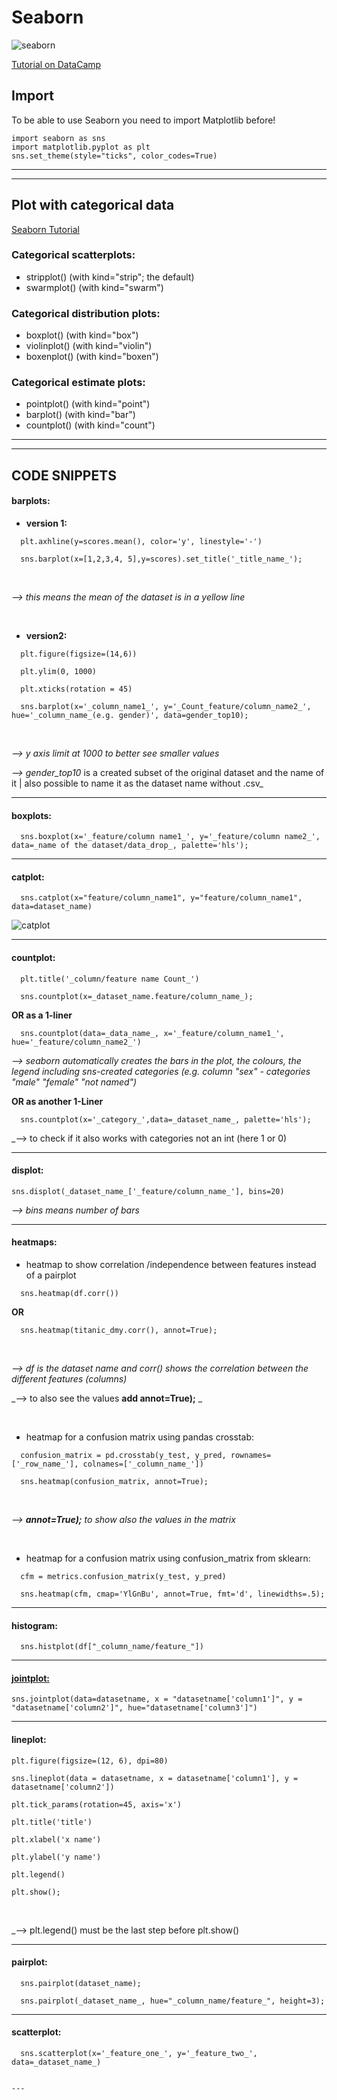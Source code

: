 # __Seaborn__

![seaborn](https://github.com/IronMan2483/All_About_Basics/blob/main/Images/seaborn.png)

[Tutorial on DataCamp](https://www.datacamp.com/courses/introduction-to-data-visualization-with-seaborn?tap_a=5644-dce66f&tap_s=93618-a68c98&utm_source=adwords_ppc&utm_campaignid=898687156&utm_adgroupid=48303643819&utm_device=c&utm_keyword=&utm_matchtype=b&utm_network=g&utm_adpostion=&utm_creative=255768253872&utm_targetid=dsa-473406587475&utm_loc_interest_ms=&utm_loc_physical_ms=9060673&gclid=CjwKCAjw2vOLBhBPEiwAjEeK9rCG5ejER3Xvj1QXVcKUsdValR13XP6WZXPg5R6NhAhg2tO2fBICYBoCo7IQAvD_BwE)

## __Import__

To be able to use Seaborn you need to import Matplotlib before!
````
import seaborn as sns
import matplotlib.pyplot as plt
sns.set_theme(style="ticks", color_codes=True)
````
---
---

## __Plot with categorical data__

[Seaborn Tutorial](http://seaborn.pydata.org/tutorial/categorical.html?highlight=bar%20plot)

### __Categorical scatterplots:__

* stripplot() (with kind="strip"; the default)
* swarmplot() (with kind="swarm")

### __Categorical distribution plots:__

* boxplot() (with kind="box")
* violinplot() (with kind="violin")
* boxenplot() (with kind="boxen")

### __Categorical estimate plots:__

* pointplot() (with kind="point")
* barplot() (with kind="bar")
* countplot() (with kind="count")

---
---

## __CODE SNIPPETS__

#### barplots:

* __version 1:__
````
  plt.axhline(y=scores.mean(), color='y', linestyle='-')

  sns.barplot(x=[1,2,3,4, 5],y=scores).set_title('_title_name_');
````
<br />

  _--> this means the mean of the dataset is in a yellow line_

<br />

* __version2:__
````
  plt.figure(figsize=(14,6)) 

  plt.ylim(0, 1000)
  
  plt.xticks(rotation = 45)

  sns.barplot(x='_column_name1_', y='_Count_feature/column_name2_', hue='_column_name_(e.g. gender)', data=gender_top10);
````  
<br />

  _--> y axis limit at 1000 to better see smaller values_

  _--> gender_top10_ is a created subset of the original dataset and the name of it | also possible to name it as the dataset name without .csv_


---

#### boxplots:
````
  sns.boxplot(x='_feature/column name1_', y='_feature/column name2_', data=_name of the dataset/data_drop_, palette='hls');
````
---

#### catplot:

````
  sns.catplot(x="feature/column_name1", y="feature/column_name1", data=dataset_name)
````
![catplot](https://github.com/IronMan2483/All_About_Basics/blob/main/Images/sns.catplot.jpg)

---

#### countplot:
````
  plt.title('_column/feature name Count_')

  sns.countplot(x=_dataset_name.feature/column_name_);
````  
__OR as a 1-liner__
````  
  sns.countplot(data=_data_name_, x='_feature/column_name1_', hue='_feature/column_name2_')
````  
  _--> seaborn automatically creates the bars in the plot, the colours, the legend including sns-created categories (e.g. column "sex" - categories "male" "female" "not named")_
  
__OR as another 1-Liner__
````
  sns.countplot(x='_category_',data=_dataset_name_, palette='hls');
````  
  _--> to check if it also works with categories not an int (here 1 or 0)
  

---

#### displot:
````
sns.displot(_dataset_name_['_feature/column_name_'], bins=20)
````
_--> bins means number of bars_

---

#### heatmaps:

* heatmap to show correlation /independence between features instead of a pairplot
````
  sns.heatmap(df.corr())
````
__OR__
````
  sns.heatmap(titanic_dmy.corr(), annot=True);
````
<br />

  _--> df is the dataset name and corr() shows the correlation between the different features (columns)_

  _--> to also see the values __add annot=True);__ _

<br />

* heatmap for a confusion matrix using pandas crosstab: 
````
  confusion_matrix = pd.crosstab(y_test, y_pred, rownames=['_row_name_'], colnames=['_column_name_'])

  sns.heatmap(confusion_matrix, annot=True);
````  
<br />

  _--> __annot=True);__ to show also the values in the matrix_

<br />

* heatmap for a confusion matrix using confusion_matrix from sklearn:
````
  cfm = metrics.confusion_matrix(y_test, y_pred)

  sns.heatmap(cfm, cmap='YlGnBu', annot=True, fmt='d', linewidths=.5);
````
---

#### histogram:
````
  sns.histplot(df["_column_name/feature_"])
````

---

#### [jointplot:](https://seaborn.pydata.org/generated/seaborn.jointplot.html)
``
  sns.jointplot(data=datasetname, x = "datasetname['column1']", y = "datasetname['column2']", hue="datasetname['column3']")
``

---

#### lineplot:

````
plt.figure(figsize=(12, 6), dpi=80)

sns.lineplot(data = datasetname, x = datasetname['column1'], y = datasetname['column2'])

plt.tick_params(rotation=45, axis='x')

plt.title('title')

plt.xlabel('x name')

plt.ylabel('y name')

plt.legend()

plt.show();
````

<br />

_--> plt.legend() must be the last step before plt.show()


---

#### pairplot:
````
  sns.pairplot(dataset_name);

  sns.pairplot(_dataset_name_, hue="_column_name/feature_", height=3);
```` 

---

#### scatterplot:
````  
  sns.scatterplot(x='_feature_one_', y='_feature_two_', data=_dataset_name_)


---
